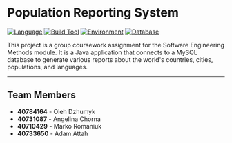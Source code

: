 # Population Reporting System

[![Language](https://img.shields.io/badge/Language-Java%2017-DB7900?style=for-the-badge&logo=java)](https://www.java.com)
[![Build Tool](https://img.shields.io/badge/Build-Maven-C71A36?style=for-the-badge&logo=apache-maven)](https://maven.apache.org/)
[![Environment](https://img.shields.io/badge/Environment-Docker-2496ED?style=for-the-badge&logo=docker)](https://www.docker.com/)
[![Database](https://img.shields.io/badge/Database-MySQL-00758F?style=for-the-badge&logo=mysql&logoColor=white)](https://www.mysql.com/)

This project is a group coursework assignment for the Software Engineering Methods module. It is a Java application that connects to a MySQL database to generate various reports about the world's countries, cities, populations, and languages.


---

## Team Members

* **40784164** - Oleh Dzhumyk
* **40731087** - Angelina Chorna
* **40710429** - Marko Romaniuk
* **40733650** - Adam Attah